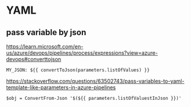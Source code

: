 # YAML

## pass variable by json
https://learn.microsoft.com/en-us/azure/devops/pipelines/process/expressions?view=azure-devops#converttojson
```
MY_JSON: ${{ convertToJson(parameters.listOfValues) }}
```
https://stackoverflow.com/questions/63502743/pass-variables-to-yaml-template-like-parameters-in-azure-pipelines
```
$obj = ConvertFrom-Json '$(${{ parameters.listOfValuestInJson }})'
```
